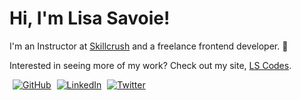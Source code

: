 # Hi, I'm Lisa Savoie! 

I'm an Instructor at [Skillcrush](https://skillcrush.com "This is where I work") and a freelance frontend developer. 🙂 

Interested in seeing more of my work? Check out my site, [LS Codes][1].

<a href="https://github.com/twosavoie" target="_blank" class="social-media-icons">![GitHub](https://img.shields.io/badge/GitHub-000000?style=for-the-badge&logo=GitHub&logoColor=white)</a>
<a href="https://www.linkedin.com/in/lisasavoie/" target="_blank" class="social-media-icons">![LinkedIn](https://img.shields.io/badge/LinkedIn-0A66C2?style=for-the-badge&logo=LinkedIn&logoColor=white)</a>
<a href="https://twitter.com/twosavoie" target="_blank" class="social-media-icons">![Twitter](https://img.shields.io/badge/Twitter-1DA1F2?style=for-the-badge&logo=Twitter&logoColor=white)</a>

<style>
    .social-media-icons {
        padding-left: 5px;
    }
</style>



[1]: https://lscodes.com

